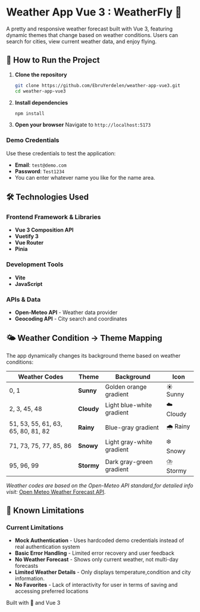 # Weather App Vue 3 : WeatherFly 🦋

A pretty and responsive weather forecast built with Vue 3, featuring dynamic themes that change based on weather conditions. Users can search for cities, view current weather data, and enjoy flying.

## 🚀 How to Run the Project

1. **Clone the repository**
   ```bash
   git clone https://github.com/EbruYerdelen/weather-app-vue3.git
   cd weather-app-vue3
   ```

2. **Install dependencies**
   ```bash
   npm install
   ```

 3. **Open your browser**
 Navigate to `http://localhost:5173`

### Demo Credentials
Use these credentials to test the application:
- **Email**: `test@demo.com`
- **Password**: `Test1234`
- You can enter whatever name you like for the name area.

## 🛠️ Technologies Used

### Frontend Framework & Libraries
- **Vue 3 Composition API**
- **Vuetify 3**
- **Vue Router**
- **Pinia**

### Development Tools
- **Vite**
- **JavaScript**

### APIs & Data
- **Open-Meteo API** - Weather data provider
- **Geocoding API** - City search and coordinates


## 🌤️ Weather Condition → Theme Mapping

The app dynamically changes its background theme based on weather conditions:

| Weather Codes | Theme | Background | Icon |
|---------------|--------|------------|------|
| 0, 1 | **Sunny** | Golden orange gradient | ☀️ Sunny |
| 2, 3, 45, 48 | **Cloudy** | Light blue-white gradient | ☁️ Cloudy |
| 51, 53, 55, 61, 63, 65, 80, 81, 82 | **Rainy** | Blue-gray gradient | 🌧️ Rainy |
| 71, 73, 75, 77, 85, 86 | **Snowy** | Light gray-white gradient | ❄️ Snowy |
| 95, 96, 99 | **Stormy** | Dark gray-green gradient | ⛈️ Stormy |

*Weather codes are based on the Open-Meteo API standard,for detailed info visit:* [Open Meteo Weather Forecast API](https://open-meteo.com/en/docs?current=weather_code).


## 🚧 Known Limitations

### Current Limitations
- **Mock Authentication** - Uses hardcoded demo credentials instead of real authentication system
- **Basic Error Handling** - Limited error recovery and user feedback
- **No Weather Forecast** - Shows only current weather, not multi-day forecasts
- **Limited Weather Details** - Only displays temperature,condition and city information.
- **No Favorites** - Lack of interactivity for user in terms of saving and accessing preferred locations

Built with 🦋 and Vue 3
